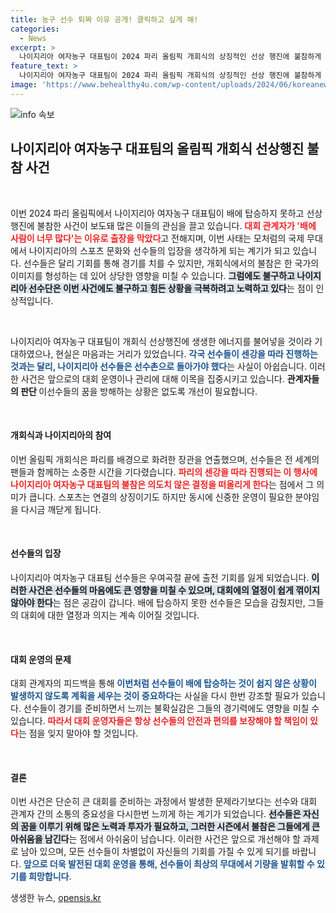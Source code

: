 ```yaml
---
title: 농구 선수 퇴짜 이유 공개! 클릭하고 싶게 해!
categories:
  - News
excerpt: >
  나이지리아 여자농구 대표팀이 2024 파리 올림픽 개회식의 상징적인 선상 행진에 불참하게 된 이유는 충격적이다. 사람이 너무 많다는 이유로 배 탑승이 거부된 이들은 선수촌으로 돌아가야 했다. 과연 나머지 선수단의 눈물겨운 발걸음은 무엇을 의미할까?
feature_text: >
  나이지리아 여자농구 대표팀이 2024 파리 올림픽 개회식의 상징적인 선상 행진에 불참하게 된 이유는 충격적이다. 사람이 너무 많다는 이유로 배 탑승이 거부된 이들은 선수촌으로 돌아가야 했다. 과연 나머지 선수단의 눈물겨운 발걸음은 무엇을 의미할까?
image: 'https://www.behealthy4u.com/wp-content/uploads/2024/06/koreanews.jpg'
---
```


<p><img src="https://www.behealthy4u.com/wp-content/uploads/2024/06/koreanews.jpg" alt="info 속보" /></p>

<h2 data-ke-size="size26">나이지리아 여자농구 대표팀의 올림픽 개회식 선상행진 불참 사건</h2>

<p data-ke-size="size16">&nbsp;</p>

<p>이번 2024 파리 올림픽에서 나이지리아 여자농구 대표팀이 배에 탑승하지 못하고 선상 행진에 불참한 사건이 보도돼 많은 이들의 관심을 끌고 있습니다. <b><span style="color: #ee2323;">대회 관계자가 '배에 사람이 너무 많다'는 이유로 출장을 막았다</span></b>고 전해지며, 이번 사태는 모처럼의 국제 무대에서 나이지리아의 스포츠 문화와 선수들의 입장을 생각하게 되는 계기가 되고 있습니다. 선수들은 달리 기회를 통해 경기를 치를 수 있지만, 개회식에서의 불참은 한 국가의 이미지를 형성하는 데 있어 상당한 영향을 미칠 수 있습니다. <b><span style="background-color: #21538527;">그럼에도 불구하고 나이지리아 선수단은 이번 사건에도 불구하고 힘든 상황을 극복하려고 노력하고 있다</span></b>는 점이 인상적입니다.</p>

<p data-ke-size="size16">&nbsp;</p>

<p>나이지리아 여자농구 대표팀이 개회식 선상행진에 생생한 에너지를 불어넣을 것이라 기대하였으나, 현실은 마음과는 거리가 있었습니다. <b><span style="color: #1a5490;">각국 선수들이 센강을 따라 진행하는 것과는 달리, 나이지리아 선수들은 선수촌으로 돌아가야 했다</span></b>는 사실이 아쉽습니다. 이러한 사건은 앞으로의 대회 운영이나 관리에 대해 이목을 집중시키고 있습니다. <b>관계자들의 판단 </b>이선수들의 꿈을 방해하는 상황은 없도록 개선이 필요합니다.</p>

<p data-ke-size="size16">&nbsp;</p>

<h4>개회식과 나이지리아의 참여</h4>

<p>이번 올림픽 개회식은 파리를 배경으로 화려한 장관을 연출했으며, 선수들은 전 세계의 팬들과 함께하는 소중한 시간을 기다렸습니다. <b><span style="color: #ee2323;">파리의 센강을 따라 진행되는 이 행사에 나이지리아 여자농구 대표팀의 불참은 의도치 않은 결정을 떠올리게 한다</span></b>는 점에서 그 의미가 큽니다. 스포츠는 연결의 상징이기도 하지만 동시에 신중한 운영이 필요한 분야임을 다시금 깨닫게 됩니다.</p>

<p data-ke-size="size16">&nbsp;</p>

<h4>선수들의 입장</h4>

<p>나이지리아 여자농구 대표팀 선수들은 우여곡절 끝에 출전 기회를 잃게 되었습니다. <b><span style="background-color: #21538527;">이러한 사건은 선수들의 마음에도 큰 영향을 미칠 수 있으며, 대회에의 열정이 쉽게 꺾이지 않아야 한다</span></b>는 점은 공감이 갑니다. 배에 탑승하지 못한 선수들은 모습을 감췄지만, 그들의 대회에 대한 열정과 의지는 계속 이어질 것입니다.</p>

<p data-ke-size="size16">&nbsp;</p>

<h4>대회 운영의 문제</h4>

<p>대회 관계자의 피드백을 통해 <b><span style="color: #1a5490;">이번처럼 선수들이 배에 탑승하는 것이 쉽지 않은 상황이 발생하지 않도록 계획을 세우는 것이 중요하다</span></b>는 사실을 다시 한번 강조할 필요가 있습니다. 선수들이 경기를 준비하면서 느끼는 불확실감은 그들의 경기력에도 영향을 미칠 수 있습니다. <b><span style="color: #ee2323;">따라서 대회 운영자들은 항상 선수들의 안전과 편의를 보장해야 할 책임이 있다</span></b>는 점을 잊지 말아야 할 것입니다.</p>

<p data-ke-size="size16">&nbsp;</p>

<h4>결론</h4>

<p>이번 사건은 단순히 큰 대회를 준비하는 과정에서 발생한 문제라기보다는 선수와 대회 관계자 간의 소통의 중요성을 다시한번 느끼게 하는 계기가 되었습니다. <b><span style="background-color: #21538527;">선수들은 자신의 꿈을 이루기 위해 많은 노력과 투자가 필요하고, 그러한 시즌에서 불참은 그들에게 큰 아쉬움을 남긴다</span></b>는 점에서 아쉬움이 남습니다. 이러한 사건은 앞으로 개선해야 할 과제로 남아 있으며, 모든 선수들이 차별없이 자신들의 기회를 가질 수 있게 되기를 바랍니다. <b><span style="color: #1a5490;">앞으로 더욱 발전된 대회 운영을 통해, 선수들이 최상의 무대에서 기량을 발휘할 수 있기를 희망합니다</span></b>.</p>
생생한 뉴스, <a href="https://opensis.kr" rel="dofollow">opensis.kr</a>


